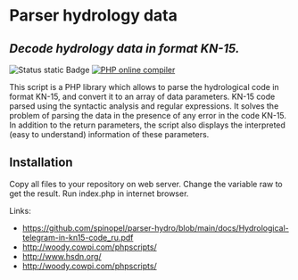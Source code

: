 # Parser hydrology data
## _Decode hydrology data in format KN-15._

![Status static Badge](https://img.shields.io/badge/status-active-green)
[![PHP online compiler](https://img.shields.io/badge/try-online-blue)](https://onecompiler.com/php/42tfdmsqp)

This script is a PHP library which allows to parse the hydrological code in format KN-15, and convert it to an array of data parameters. KN-15 code	parsed using the syntactic analysis and regular expressions. It solves the problem of parsing the data in the presence of any error in the code KN-15. In addition to the return parameters, the script also displays the interpreted (easy to understand) information of these parameters.

## Installation

Copy all files to your repository on web server. Change the variable raw to get the result. Run index.php in internet browser.

Links:
- https://github.com/spinopel/parser-hydro/blob/main/docs/Hydrological-telegram-in-kn15-code_ru.pdf
- http://woody.cowpi.com/phpscripts/
- http://www.hsdn.org/
- http://woody.cowpi.com/phpscripts/
